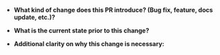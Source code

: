 - **What kind of change does this PR introduce? (Bug fix, feature, docs update,
  etc.)?**

* **What is the current state prior to this change?**

- **Additional clarity on why this change is necessary:**
